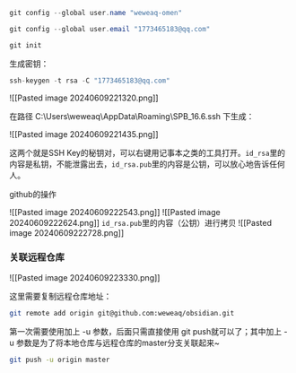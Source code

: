 ```java
git config --global user.name "weweaq-omen"

git config --global user.email "1773465183@qq.com"

git init
```


生成密钥：
```java
ssh-keygen -t rsa -C "1773465183@qq.com"
```
![[Pasted image 20240609221320.png]]

在路径 C:\Users\weweaq\AppData\Roaming\SPB_16.6\.ssh 下生成：

![[Pasted image 20240609221435.png]]


这两个就是SSH Key的秘钥对，可以右键用记事本之类的工具打开。`id_rsa`里的内容是私钥，不能泄露出去，`id_rsa.pub`里的内容是公钥，可以放心地告诉任何人。

github的操作

![[Pasted image 20240609222543.png]]
![[Pasted image 20240609222624.png]]
`id_rsa.pub`里的内容（公钥）进行拷贝
![[Pasted image 20240609222728.png]]

### 关联远程仓库

![[Pasted image 20240609223330.png]]

这里需要复制远程仓库地址：

```bash
git remote add origin git@github.com:weweaq/obsidian.git
```

第一次需要使用加上 -u 参数，后面只需直接使用 git push就可以了；其中加上 -u 参数是为了将本地仓库与远程仓库的master分支关联起来~

```bash
git push -u origin master
```

